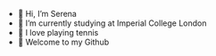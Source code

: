 - 👋 Hi, I’m Serena
- 🌱 I’m currently studying at Imperial College London
- :tennis: I love playing tennis
- :high_brightness: Welcome to my Github
